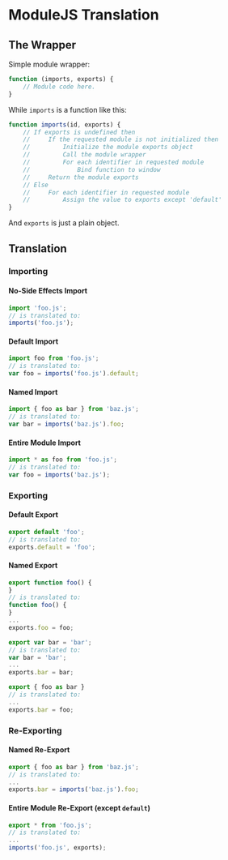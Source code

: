 
# ModuleJS Translation

## The Wrapper

Simple module wrapper:

```javascript
function (imports, exports) {
	// Module code here.
}
```

While `imports` is a function like this:
```javascript
function imports(id, exports) {
	// If exports is undefined then
	//     If the requested module is not initialized then
	//         Initialize the module exports object
	//         Call the module wrapper	
	//         For each identifier in requested module
	//             Bind function to window
	//     Return the module exports
	// Else
	//     For each identifier in requested module
	//         Assign the value to exports except 'default'
}
```

And `exports` is just a plain object.

## Translation

### Importing

#### No-Side Effects Import

```javascript
import 'foo.js';
// is translated to:
imports('foo.js');
```

#### Default Import
```javascript
import foo from 'foo.js';
// is translated to:
var foo = imports('foo.js').default;
```

#### Named Import
```javascript
import { foo as bar } from 'baz.js';
// is translated to:
var bar = imports('baz.js').foo;
```

#### Entire Module Import
```javascript
import * as foo from 'foo.js';
// is translated to:
var foo = imports('baz.js');
```

### Exporting

#### Default Export
```javascript
export default 'foo';
// is translated to:
exports.default = 'foo';
```

#### Named Export
```javascript
export function foo() {
}
// is translated to:
function foo() {
}
...
exports.foo = foo;
```

```javascript
export var bar = 'bar';
// is translated to:
var bar = 'bar';
...
exports.bar = bar;
```

```javascript
export { foo as bar }
// is translated to:
...
exports.bar = foo;
```

### Re-Exporting

#### Named Re-Export

```javascript
export { foo as bar } from 'baz.js';
// is translated to:
...
exports.bar = imports('baz.js').foo;
```

#### Entire Module Re-Export (except `default`)

```javascript
export * from 'foo.js';
// is translated to:
...
imports('foo.js', exports);
```
